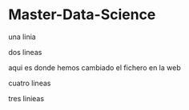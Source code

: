 # Master-Data-Science

una linia

dos lineas

aqui es donde hemos cambiado el fichero en la web

cuatro lineas

tres linieas 
